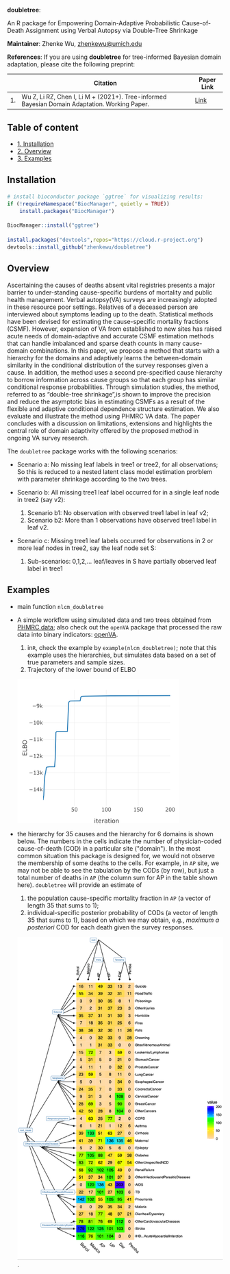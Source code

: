 **doubletree**: 

An R package for Empowering Domain-Adaptive Probabilistic Cause-of-Death Assignment using Verbal Autopsy via Double-Tree Shrinkage

**Maintainer**: Zhenke Wu, zhenkewu@umich.edu


**References**: If you are using **doubletree** for tree-informed Bayesian domain
adaptation, please cite the following preprint:

|       | Citation     | Paper Link
| -------------  | -------------  | -------------  |
|  1.   | Wu Z, Li RZ, Chen I, Li M + (2021+). Tree-informed Bayesian Domain Adaptation. Working Paper.   |[Link]()| 


## Table of content
- [1. Installation](#id-section1)
- [2. Overview](#id-section2)
- [3. Examples](#id-section3)

<div id='id-section1'/>

Installation
--------------
```r
# install bioconductor package `ggtree` for visualizing results:
if (!requireNamespace("BiocManager", quietly = TRUE))
    install.packages("BiocManager")

BiocManager::install("ggtree")

install.packages("devtools",repos="https://cloud.r-project.org")
devtools::install_github("zhenkewu/doubletree")
```



<div id='id-section2'/>

Overview
----------
Ascertaining the causes of deaths absent vital registries presents a major barrier to under-standing  cause-specific  burdens  of  mortality  and  public  health  management.   Verbal  autopsy(VA) surveys are increasingly adopted in these resource poor settings.  Relatives of a deceased person are interviewed about symptoms leading up to the death.  Statistical methods have been devised for estimating the cause-specific mortality fractions (CSMF). However, expansion of VA from established to new sites has raised acute needs of domain-adaptive and accurate CSMF estimation methods that can handle imbalanced and sparse death counts in many cause-domain combinations.  In this paper, we propose a method that starts with a hierarchy for the domains and adaptively learns the between-domain similarity in the conditional distribution of the survey responses given a cause.  In addition,  the method uses a second pre-specified cause hierarchy to borrow information across cause groups so that each group has similar conditional response probabilities.  Through simulation studies, the method, referred to as “double-tree shrinkage”,is shown to improve the precision and reduce the asymptotic bias in estimating CSMFs as a result of the flexible and adaptive conditional dependence structure estimation.  We also evaluate and illustrate the method using PHMRC VA data.  The paper concludes with a discussion on limitations,  extensions and highlights the central role of domain adaptivity offered by the proposed method in ongoing VA survey research.


The `doubletree` package works with the following scenarios:

* Scenario a: No missing leaf labels in tree1 or tree2, for all observations; So this is reduced to a nested latent class model estimation prorblem with parameter shrinkage according to the two trees.

* Scenario b: All missing tree1 leaf label occurred for in a single leaf node in tree2 (say v2):
    1. Scenario b1: No observation with observed tree1 label in leaf v2;
    2. Scenario b2: More than 1 observations have observed tree1 label in leaf v2.

* Scenario c: Missing tree1 leaf labels occurred for observations in 2 or more leaf nodes in tree2, say the leaf node set S:
    1. Sub-scenarios: 0,1,2,... leaf/leaves in S have partially observed leaf label in tree1


<div id='id-section3'/>

Examples 
---------

* main function `nlcm_doubletree`

* A simple workflow using simulated data and two trees obtained from [PHMRC data](http://ghdx.healthdata.org/record/ihme-data/population-health-metrics-research-consortium-gold-standard-verbal-autopsy-data-2005-2011); also check out the `openVA` package that processed the raw data into binary indicators: [openVA](https://github.com/verbal-autopsy-software/openVA).
    1. in`R`, check the example by `example(nlcm_doubletree)`; note that this example uses the hierarchies, but simulates data based on a set of true parameters and sample sizes.
    2. Trajectory of the lower bound of ELBO
    
    ![](inst/example_figure/elbo.png)
    
    
* the hierarchy for 35 causes and the hierarchy for 6 domains is shown below. The numbers in the cells indicate the number of physician-coded cause-of-death (COD) in a particular site ("domain"). In the most common situation this package is designed for, we would not observe the membership of some deaths to the cells. For example, in `AP` site, we may not be able to see the tabulation by the CODs (by row), but just a total number of deaths in `AP` (the column sum for AP in the table shown here). `doubletree` will provide an estimate of 
    1. the population cause-specific mortality fraction in `AP` (a vector of length 35 that sums to 1);
    2. individual-specific posterior probability of CODs (a vector of length 35 that sums to 1), based on which we may obtain, e.g., _maximum a posteriori_ COD for each death given the survey responses.
    
    ![](inst/example_figure/double_tree_deathcounts_otherNCD.png).
    
